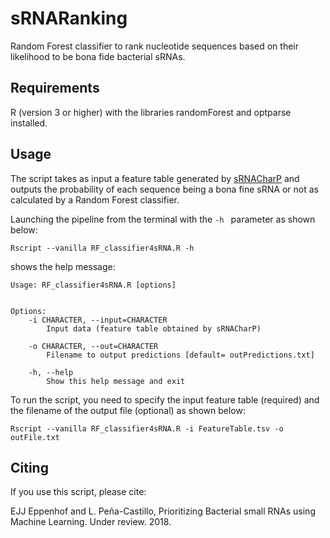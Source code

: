 # sRNARanking
Random Forest classifier to rank nucleotide sequences based on their likelihood to be bona fide bacterial sRNAs.

## Requirements

R (version 3 or higher) with the libraries randomForest and optparse installed. 

## Usage
The script takes as input a feature table generated by [sRNACharP](https://github.com/bioinformaticslabatmun/sRNACharP) and outputs the probability of each sequence being a bona fine sRNA or not as calculated by a Random Forest classifier.

Launching the pipeline from the terminal with the `-h ` parameter as shown below:
```
Rscript --vanilla RF_classifier4sRNA.R -h
```

shows the help message:
```
Usage: RF_classifier4sRNA.R [options]


Options:
	-i CHARACTER, --input=CHARACTER
		Input data (feature table obtained by sRNACharP)

	-o CHARACTER, --out=CHARACTER
		Filename to output predictions [default= outPredictions.txt]

	-h, --help
		Show this help message and exit
```

To run the script,  you need to specify the input feature table (required) and the filename of the output file (optional) as shown below:

```
Rscript --vanilla RF_classifier4sRNA.R -i FeatureTable.tsv -o outFile.txt
```

## Citing
If you use this script, please cite:

EJJ Eppenhof and L. Peña-Castillo, Prioritizing Bacterial small RNAs using Machine Learning. Under review. 2018.
